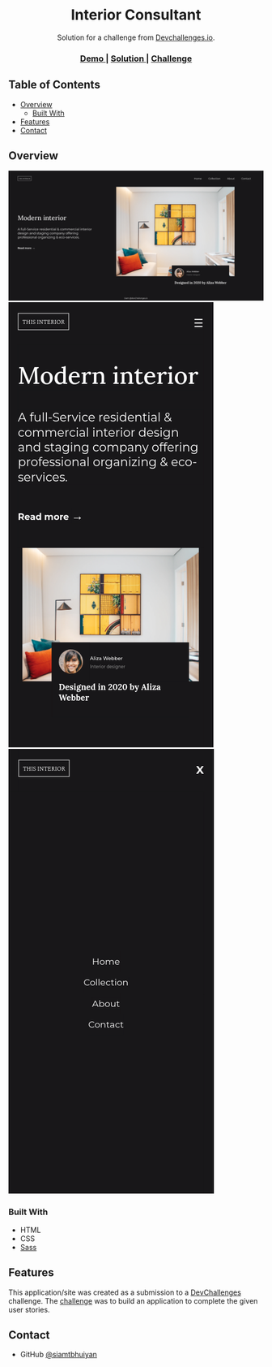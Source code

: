<!-- Please update value in the {}  -->

<h1 align="center">Interior Consultant</h1>

<div align="center">
   Solution for a challenge from  <a href="http://devchallenges.io" target="_blank">Devchallenges.io</a>.
</div>

<div align="center">
  <h3>
    <a href="https://interior-consultant-000.netlify.app/">
      Demo
    </a>
    <span> | </span>
    <a href="https://devchallenges.io/solutions/QI96QCXB9fumsH4a9PZQ">
      Solution
    </a>
    <span> | </span>
    <a href="https://devchallenges.io/challenges/Jymh2b2FyebRTUljkNcb">
      Challenge
    </a>
  </h3>
</div>

<!-- TABLE OF CONTENTS -->

## Table of Contents

- [Overview](#overview)
  - [Built With](#built-with)
- [Features](#features)
- [Contact](#contact)

<!-- OVERVIEW -->

## Overview

![screenshot](./screenshots/Screenshot_2022-05-12_13-52-21.png)
![screenshot](./screenshots/Screenshot_2022-05-12_13-53-33.png)
![screenshot](./screenshots/Screenshot_2022-05-12_13-53-55.png)


### Built With

<!-- This section should list any major frameworks that you built your project using. Here are a few examples.-->

- HTML
- CSS
- [Sass](https://sass-lang.com/)

## Features

<!-- List the features of your application or follow the template. Don't share the figma file here :) -->

This application/site was created as a submission to a [DevChallenges](https://devchallenges.io/challenges) challenge. The [challenge](https://devchallenges.io/challenges/Jymh2b2FyebRTUljkNcb) was to build an application to complete the given user stories.

## Contact

- GitHub [@siamtbhuiyan](https://github.com/siamtbhuiyan)